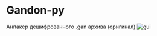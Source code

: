 # Gandon-py
Анпакер дешифрованного .gan архива (оригинал)
![gui](https://github.com/user-attachments/assets/ed792b02-33cf-45b6-9a66-639383cf02dc)
